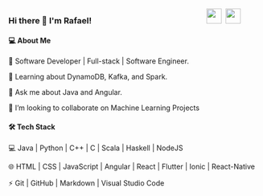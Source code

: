 ### Hi there 👋      I'm Rafael!   &nbsp; &emsp;&nbsp; &emsp;&nbsp; &emsp; &nbsp; &emsp;&nbsp; &emsp;&nbsp; &emsp; &nbsp; &emsp;&nbsp; &emsp;&nbsp; &emsp;[<img src="https://user-images.githubusercontent.com/11542233/144068200-a1b2275a-e6f9-489f-9a3c-00922b4d5a17.png" width="30" height="30">](mailto:ajudandoseufilhoacrescer@gmail.com)   &nbsp;[<img src="https://user-images.githubusercontent.com/11542233/144071071-b82f0b73-2827-4d8a-a962-9f77ee981ad6.png" width="30" height="30">](https://www.linkedin.com/in/rafael-souza-9a315116a/)



#### 💻 About Me

🔭   Software Developer | Full-stack | Software Engineer.

🌱   Learning about DynamoDB, Kafka, and Spark.

💬   Ask me about Java and Angular.

👯   I’m looking to collaborate on Machine Learning Projects

#### 🛠  Tech Stack

💻   Java | Python | C++ | C | Scala | Haskell | NodeJS  

🌐   HTML | CSS | JavaScript | Angular | React | Flutter | Ionic | React-Native

⚡   Git | GitHub | Markdown | Visual Studio Code  
